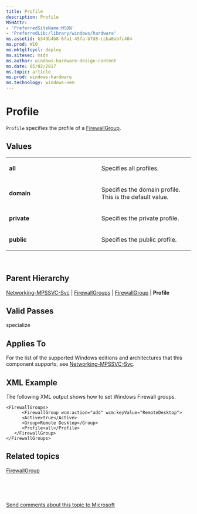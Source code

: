```yaml
---
title: Profile
description: Profile
MSHAttr:
- 'PreferredSiteName:MSDN'
- 'PreferredLib:/library/windows/hardware'
ms.assetid: b349b4b8-6fa1-45fa-b7d8-ccba0abfc404
ms.prod: W10
ms.mktglfcycl: deploy
ms.sitesec: msdn
ms.author: windows-hardware-design-content
ms.date: 05/02/2017
ms.topic: article
ms.prod: windows-hardware
ms.technology: windows-oem
---
```


# Profile


`Profile` specifies the profile of a [FirewallGroup](networking-mpssvc-svcfirewallgroups-firewallgroup.md).

## Values


<table>
<colgroup>
<col width="50%" />
<col width="50%" />
</colgroup>
<tbody>
<tr class="odd">
<td><p><strong>all</strong></p></td>
<td><p>Specifies all profiles.</p></td>
</tr>
<tr class="even">
<td><p><strong>domain</strong></p></td>
<td><p>Specifies the domain profile. This is the default value.</p></td>
</tr>
<tr class="odd">
<td><p><strong>private</strong></p></td>
<td><p>Specifies the private profile.</p></td>
</tr>
<tr class="even">
<td><p><strong>public</strong></p></td>
<td><p>Specifies the public profile.</p></td>
</tr>
</tbody>
</table>

 

## Parent Hierarchy


[Networking-MPSSVC-Svc](networking-mpssvc-svc.md) | [FirewallGroups](networking-mpssvc-svcfirewallgroups.md) | [FirewallGroup](networking-mpssvc-svcfirewallgroups-firewallgroup.md) | **Profile**

## Valid Passes


specialize

## Applies To


For the list of the supported Windows editions and architectures that this component supports, see [Networking-MPSSVC-Svc](networking-mpssvc-svc.md).

## XML Example


The following XML output shows how to set Windows Firewall groups.

``` syntax
<FirewallGroups>
      <FirewallGroup wcm:action="add" wcm:keyValue="RemoteDesktop">
      <Active>true</Active> 
      <Group>Remote Desktop</Group> 
      <Profile>all</Profile> 
   </FirewallGroup>
</FirewallGroups>
```

## Related topics


[FirewallGroup](networking-mpssvc-svcfirewallgroups-firewallgroup.md)

 

 

[Send comments about this topic to Microsoft](mailto:wsddocfb@microsoft.com?subject=Documentation%20feedback%20%5Bp_unattend\p_unattend%5D:%20Profile%20%20RELEASE:%20%2810/3/2016%29&body=%0A%0APRIVACY%20STATEMENT%0A%0AWe%20use%20your%20feedback%20to%20improve%20the%20documentation.%20We%20don't%20use%20your%20email%20address%20for%20any%20other%20purpose,%20and%20we'll%20remove%20your%20email%20address%20from%20our%20system%20after%20the%20issue%20that%20you're%20reporting%20is%20fixed.%20While%20we're%20working%20to%20fix%20this%20issue,%20we%20might%20send%20you%20an%20email%20message%20to%20ask%20for%20more%20info.%20Later,%20we%20might%20also%20send%20you%20an%20email%20message%20to%20let%20you%20know%20that%20we've%20addressed%20your%20feedback.%0A%0AFor%20more%20info%20about%20Microsoft's%20privacy%20policy,%20see%20http://privacy.microsoft.com/default.aspx. "Send comments about this topic to Microsoft")





